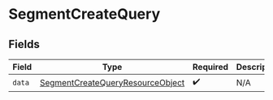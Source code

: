 # SegmentCreateQuery


## Fields

| Field                                                                                           | Type                                                                                            | Required                                                                                        | Description                                                                                     |
| ----------------------------------------------------------------------------------------------- | ----------------------------------------------------------------------------------------------- | ----------------------------------------------------------------------------------------------- | ----------------------------------------------------------------------------------------------- |
| `data`                                                                                          | [SegmentCreateQueryResourceObject](../../models/components/SegmentCreateQueryResourceObject.md) | :heavy_check_mark:                                                                              | N/A                                                                                             |